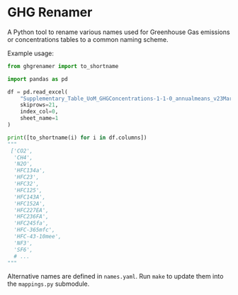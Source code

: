 GHG Renamer
===========

A Python tool to rename various names used for Greenhouse Gas emissions or
concentrations tables to a common naming scheme.

Example usage:

```python
from ghgrenamer import to_shortname

import pandas as pd

df = pd.read_excel(
    "Supplementary_Table_UoM_GHGConcentrations-1-1-0_annualmeans_v23March2017.xls",
    skiprows=21,
    index_col=0,
    sheet_name=1
)

print([to_shortname(i) for i in df.columns])
"""
 ['CO2',
  'CH4',
  'N2O',
  'HFC134a',
  'HFC23',
  'HFC32',
  'HFC125',
  'HFC143A',
  'HFC152A',
  'HFC227EA',
  'HFC236FA',
  'HFC245fa',
  'HFC-365mfc',
  'HFC-43-10mee',
  'NF3',
  'SF6',
  # ...
"""
```

Alternative names are defined in `names.yaml`.
Run `make` to update them into the `mappings.py` submodule.
